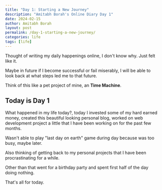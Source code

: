 ```yaml
---
title: "Day 1: Starting a New Journey"
description: "Amitabh Borah's Online Diary Day 1"
date: 2024-02-15 
author: Amitabh Borah
layout: post
permalink: /day-1-starting-a-new-journey/
categories: life
tags: [life]
---
```


Thought of writing my daily happenings online, I don't know why. Just felt like it.<br>

Maybe in future if I become successful or fail miserably, I will be able to look back at what steps led me to that future.<br>

Think of this like a pet project of mine, an **Time Machine**.<br>

## Today is Day 1

What happened in my life today?, today I invested some of my hard earned money, created this beautiful looking personal blog, worked on web development project a little that I have been working on for the past few months.<br>

Wasn't able to play "last day on earth" game during day because was too busy, maybe later.<br>

Also thinking of getting back to my personal projects that I have been procrastinating for a while.<br>

Other than that went for a birthday party and spent first half of the day doing nothing.<br>

That's all for today.